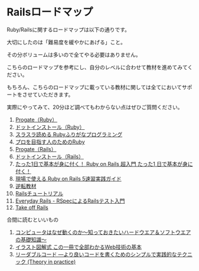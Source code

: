 # Railsロードマップ
Ruby/Railsに関するロードマップは以下の通りです。

大切にしたのは「難易度を緩やかにあげる」こと。

その分ボリュームは多いので全てやる必要はありません。

こちらのロードマップを参考にし、自分のレベルに合わせて教材を進めてみてください。

もちろん、こちらのロードマップに載っている教材に関しては全てにおいてサポートをさせていただきます。

実際にやってみて、20分ほど調べてもわからない点はぜひご質問ください。

1. [Progate（Ruby）](https://prog-8.com/)
2. [ドットインストール（Ruby）](https://dotinstall.com/)
3. [スラスラ読める Rubyふりがなプログラミング](https://amzn.to/32zDDXh)
4. [プロを目指す人のためのRuby](https://amzn.to/2IJrIhB)
5. [Progate（Rails）](https://prog-8.com/)
6. [ドットインストール（Rails）](https://dotinstall.com/)
7. [たった1日で基本が身に付く！ Ruby on Rails 超入門 たった1 日で基本が身に付く！](https://amzn.to/2MGPvkQ)
8. [現場で使える Ruby on Rails 5速習実践ガイド](https://amzn.to/2WaeAHM)
9. [逆転教材](https://arcane-gorge-21903.herokuapp.com)
10. [Railsチュートリアル](https://railstutorial.jp/)
11. [Everyday Rails - RSpecによるRailsテスト入門](https://leanpub.com/everydayrailsrspec-jp)
12. [Take off Rails](https://freelance.cat-algorithm.com/membership-join/)

合間に読むといいもの

1. [コンピュータはなぜ動くのか～知っておきたいハードウエア＆ソフトウエアの基礎知識～](https://amzn.to/2Pe4Jzq)
2. [イラスト図解式 この一冊で全部わかるWeb技術の基本](https://amzn.to/2qziDSj)
3. [リーダブルコード ―より良いコードを書くためのシンプルで実践的なテクニック (Theory in practice)](https://amzn.to/2oiMePi)
